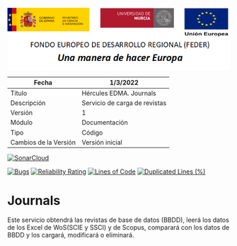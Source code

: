![](../../Docs/media/CabeceraDocumentosMD.png)

| Fecha         | 1/3/2022                                                   |
| ------------- | ------------------------------------------------------------ |
|Título|Hércules EDMA. Journals| 
|Descripción|Servicio de carga de revistas|
|Versión|1|
|Módulo|Documentación|
|Tipo|Código|
|Cambios de la Versión|Versión inicial|


[![SonarCloud](https://sonarcloud.io/images/project_badges/sonarcloud-white.svg)](https://sonarcloud.io/summary/new_code?id=Hercules.CommonsEDMA.Journals)

[![Bugs](https://sonarcloud.io/api/project_badges/measure?project=Hercules.CommonsEDMA.Journals&metric=bugs)](https://sonarcloud.io/summary/new_code?id=Hercules.CommonsEDMA.Journals)
[![Reliability Rating](https://sonarcloud.io/api/project_badges/measure?project=Hercules.CommonsEDMA.Journals&metric=reliability_rating)](https://sonarcloud.io/summary/new_code?id=Hercules.CommonsEDMA.Journals)
[![Lines of Code](https://sonarcloud.io/api/project_badges/measure?project=Hercules.CommonsEDMA.Journals&metric=ncloc)](https://sonarcloud.io/dashboard?id=Hercules.CommonsEDMA.Journals)
[![Duplicated Lines (%)](https://sonarcloud.io/api/project_badges/measure?project=Hercules.CommonsEDMA.Journals&metric=duplicated_lines_density)](https://sonarcloud.io/summary/new_code?id=Hercules.CommonsEDMA.Journals)



# Journals
Este servicio obtendrá las revistas de base de datos (BBDD), leerá los datos de los Excel de WoS(SCIE y SSCI) y de Scopus, comparará con los datos de BBDD y los cargará, modificará o eliminará.
